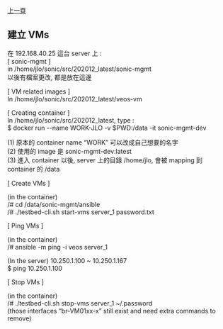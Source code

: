 [上一頁](https://jian-hong-wu.github.io/blog/)

## 建立 VMs

在 192.168.40.25 這台 server 上 :  
[ sonic-mgmt ]  
in /home/jlo/sonic/src/202012_latest/sonic-mgmt  
以後有檔案更改, 都是放在這邊

[ VM related images ]  
In /home/jlo/sonic/src/202012_latest/veos-vm

[ Creating container ]  
In /home/jlo/sonic/src/202012_latest, type :  
  $ docker run --name WORK-JLO -v $PWD:/data -it sonic-mgmt-dev

(1)   原本的 container name “WORK” 可以改成自己想要的名字  
(2)   使用的 image 是 sonic-mgmt-dev:latest  
(3)   進入 container 以後, server 上的目錄 /home/jlo, 會被 mapping 到 container 的 /data

[ Create VMs ]  

(in the container)  
/# cd /data/sonic-mgmt/ansible  
/# ./testbed-cli.sh start-vms server_1 password.txt

[ Ping VMs ]  

(in the container)  
/# ansible -m ping -i veos server_1

(In the server)   10.250.1.100 ~ 10.250.1.167  
$ ping 10.250.1.100

 

[ Stop VMs ]  

(in the container)  
/# ./testbed-cli.sh stop-vms server_1 ~/.password  
(those interfaces “br-VM01xx-x” still exist and need extra commands to remove)
